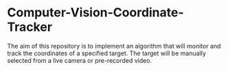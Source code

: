 # Computer-Vision-Coordinate-Tracker
The aim of this repository is to implement an algorithm that will monitor and track the coordinates of a specified target. The target will be manually selected from a live camera or pre-recorded video.
